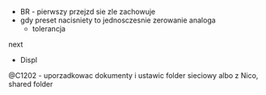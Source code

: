 - BR - pierwszy przejzd sie zle zachowuje
- gdy preset nacisniety to jednosczesnie zerowanie analoga
	- tolerancja


next
- Displ 

@C1202 - uporzadkowac dokumenty i ustawic folder sieciowy albo z Nico, shared folder
